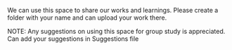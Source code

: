 We can use this space to share our works and learnings.
Please create a folder with your name and can upload your work there.

NOTE: Any suggestions on using this space for group study is appreciated. 
Can add your suggestions in Suggestions file
